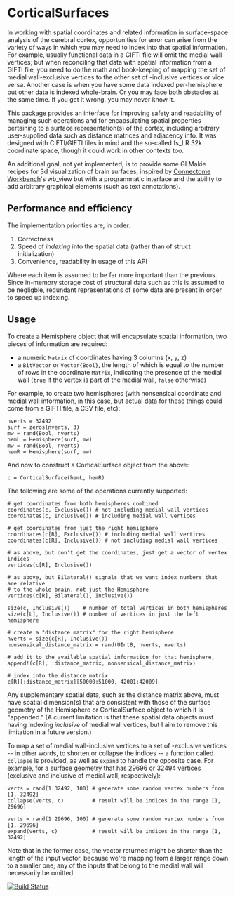 # CorticalSurfaces
In working with spatial coordinates and related information in surface-space analysis of the cerebral cortex, opportunities for error can arise from the variety of ways in which you may need to index into that spatial information. For example, usually functional data in a CIFTI file will omit the medial wall vertices; but when reconciling that data with spatial information from a GIFTI file, you need to do the math and book-keeping of mapping the set of medial wall-exclusive vertices to the other set of -inclusive vertices or vice versa. Another case is when you have some data indexed per-hemisphere but other data is indexed whole-brain. Or you may face both obstacles at the same time. If you get it wrong, you may never know it.

This package provides an interface for improving safety and readability of managing such operations and for encapsulating spatial properties pertaining to a surface representation(s) of the cortex, including arbitrary user-supplied data such as distance matrices and adjacency info. It was designed with CIFTI/GIFTI files in mind and the so-called fs_LR 32k coordinate space, though it could work in other contexts too.

An additional goal, not yet implemented, is to provide some GLMakie recipes for 3d visualization of brain surfaces, inspired by [Connectome Workbench](https://humanconnectome.org/software/connectome-workbench)'s wb_view but with a programmatic interface and the ability to add arbitrary graphical elements (such as text annotations).

## Performance and efficiency
The implementation priorities are, in order:
1. Correctness
2. Speed of *indexing* into the spatial data (rather than of struct initialization)
3. Convenience, readability in usage of this API

Where each item is assumed to be far more important than the previous. Since in-memory storage cost of structural data such as this is assumed to be negligble, redundant representations of some data are present in order to speed up indexing.

## Usage
To create a Hemisphere object that will encapsulate spatial information, two pieces of information are required: 
- a numeric `Matrix` of coordinates having 3 columns (x, y, z)
- a `BitVector` or `Vector{Bool}`, the length of which is equal to the number of rows in the coordinate `Matrix`, indicating the presence of the medial wall (`true` if the vertex is part of the medial wall, `false` otherwise)

For example, to create two hemispheres (with nonsensical coordinate and medial wall information, in this case, but actual data for these things could come from a GIFTI file, a CSV file, etc): 
```
nverts = 32492
surf = zeros(nverts, 3)
mw = rand(Bool, nverts)
hemL = Hemisphere(surf, mw)
mw = rand(Bool, nverts)
hemR = Hemisphere(surf, mw)
```

And now to construct a CorticalSurface object from the above:
```
c = CorticalSurface(hemL, hemR)
```

The following are some of the operations currently supported:
```
# get coordinates from both hemispheres combined
coordinates(c, Exclusive()) # not including medial wall vertices
coordinates(c, Inclusive()) # including medial wall vertices

# get coordinates from just the right hemisphere
coordinates(c[R], Exclusive()) # including medial wall vertices
coordinates(c[R], Inclusive()) # not including medial wall vertices

# as above, but don't get the coordinates, just get a vector of vertex indices
vertices(c[R], Inclusive())

# as above, but Bilateral() signals that we want index numbers that are relative
# to the whole brain, not just the Hemisphere
vertices(c[R], Bilateral(), Inclusive())

size(c, Inclusive())    # number of total vertices in both hemispheres
size(c[L], Inclusive()) # number of vertices in just the left hemisphere

# create a "distance matrix" for the right hemisphere
nverts = size(c[R], Inclusive())
nonsensical_distance_matrix = rand(UInt8, nverts, nverts)

# add it to the available spatial information for that hemisphere,
append!(c[R], :distance_matrix, nonsensical_distance_matrix)

# index into the distance matrix
c[R][:distance_matrix][50000:51000, 42001:42009]
```

Any supplementary spatial data, such as the distance matrix above, must have spatial dimension(s) that are consistent with those of the surface geometry of the Hemisphere or CorticalSurface object to which it is "appended." (A current limitation is that these spatial data objects must having indexing *inclusive* of medial wall vertices, but I aim to remove this limitation in a future version.)

To map a set of medial wall-inclusive vertices to a set of -exclusive vertices -- in other words, to shorten or collapse the indices -- a function called `collapse` is provided, as well as `expand` to handle the opposite case. For example, for a surface geometry that has 29696 or 32494 vertices (exclusive and inclusive of medial wall, respectively):
```
verts = rand(1:32492, 100) # generate some random vertex numbers from [1, 32492]
collapse(verts, c)         # result will be indices in the range [1, 29696]

verts = rand(1:29696, 100) # generate some random vertex numbers from [1, 29696]
expand(verts, c)           # result will be indices in the range [1, 32492]
```
Note that in the former case, the vector returned might be shorter than the length of the input vector, because we're mapping from a larger range down to a smaller one; any of the inputs that belong to the medial wall will necessarily be omitted.

[![Build Status](https://github.com/myersm0/CorticalSurfaces.jl/actions/workflows/CI.yml/badge.svg?branch=main)](https://github.com/myersm0/CorticalSurfaces.jl/actions/workflows/CI.yml?query=branch%3Amain)
